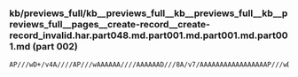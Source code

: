 ### kb/previews_full/kb__previews_full__kb__previews_full__kb__previews_full__pages__create-record__create-record_invalid.har.part048.md.part001.md.part001.md.part001.md (part 002)

```md
AP///wD+/v4A////AP///wAAAAAA////AAAAAAD///8A/v7/AAAAAAAAAAAAAAAAAP///wD///8A////AP///wAAAAAAAAAAAAEAAAD/AAAAAAD/APD5+QAAAAEABAMFAAAAAAAAAAAA+/r6AP79/QD+/f0A+/
```

```
